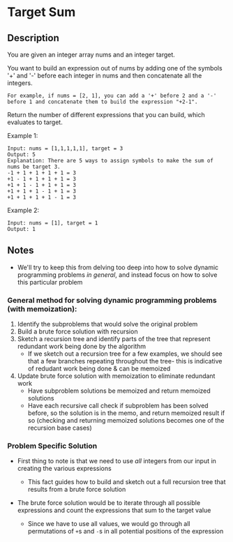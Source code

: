 # Target Sum

## Description
You are given an integer array nums and an integer target.

You want to build an expression out of nums by adding one of the symbols '+' and '-' before each integer in nums and then concatenate all the integers.

    For example, if nums = [2, 1], you can add a '+' before 2 and a '-' before 1 and concatenate them to build the expression "+2-1".

Return the number of different expressions that you can build, which evaluates to target.
 

Example 1:

    Input: nums = [1,1,1,1,1], target = 3
    Output: 5
    Explanation: There are 5 ways to assign symbols to make the sum of nums be target 3.
    -1 + 1 + 1 + 1 + 1 = 3
    +1 - 1 + 1 + 1 + 1 = 3
    +1 + 1 - 1 + 1 + 1 = 3
    +1 + 1 + 1 - 1 + 1 = 3
    +1 + 1 + 1 + 1 - 1 = 3


Example 2:

    Input: nums = [1], target = 1
    Output: 1


## Notes

* We'll try to keep this from delving too deep into how to solve dynamic 
programming problems _in general_, and instead focus on how to solve this
particular problem

### General method for solving dynamic programming problems (with memoization):

1. Identify the subproblems that would solve the original problem
2. Build a brute force solution with recursion
3. Sketch a recursion tree and identify parts of the tree that represent 
redundant work being done by the algorithm
    * If we sketch out a recursion tree for a few examples, we should see that a 
    few branches repeating throughout the tree- this is indicative of redudant
    work being done & can be memoized 
4. Update brute force solution with memoization to eliminate redundant work
    * Have subproblem solutions be memoized and return memoized solutions
    * Have each recursive call check if subproblem has been solved before, so 
    the solution is in the memo, and return memoized result if so (checking and
    returning memoized solutions becomes one of the recursion base cases)


### Problem Specific Solution

* First thing to note is that we need to use _all_ integers from our input in
creating the various expressions
  * This fact guides how to build and sketch out a full recursion tree that
  results from a brute force solution



* The brute force solution would be to iterate through all possible expressions 
and count the expressions that sum to the target value
  * Since we have to use all values, we would go through all permutations of 
  `+`s and `-`s in all potential positions of the expression


